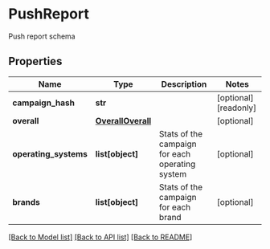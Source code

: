 # PushReport

Push report schema
## Properties
Name | Type | Description | Notes
------------ | ------------- | ------------- | -------------
**campaign_hash** | **str** |  | [optional] [readonly] 
**overall** | [**OverallOverall**](OverallOverall.md) |  | [optional] 
**operating_systems** | **list[object]** | Stats of the campaign for each operating system | [optional] 
**brands** | **list[object]** | Stats of the campaign for each brand | [optional] 

[[Back to Model list]](../README.md#documentation-for-models) [[Back to API list]](../README.md#documentation-for-api-endpoints) [[Back to README]](../README.md)


